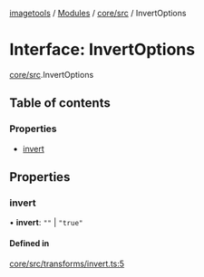[imagetools](../README.md) / [Modules](../modules.md) / [core/src](../modules/core_src.md) / InvertOptions

# Interface: InvertOptions

[core/src](../modules/core_src.md).InvertOptions

## Table of contents

### Properties

- [invert](core_src.InvertOptions.md#invert)

## Properties

### invert

• **invert**: ``""`` \| ``"true"``

#### Defined in

[core/src/transforms/invert.ts:5](https://github.com/JonasKruckenberg/imagetools/blob/6842c73/packages/core/src/transforms/invert.ts#L5)
